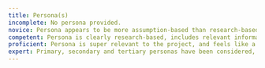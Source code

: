 ```yaml
---
title: Persona(s)
incomplete: No persona provided.
novice: Persona appears to be more assumption-based than research-based.
competent: Persona is clearly research-based, includes relevant information.
proficient: Persona is super relevant to the project, and feels like a "real" person that we could imagine using the product.
expert: Primary, secondary and tertiary personas have been considered, all at a proficient level. Personas include information targeted to guiding the project.
---
```

